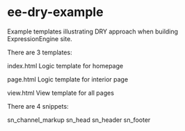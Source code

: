 ee-dry-example
==============

Example templates illustrating DRY approach when building ExpressionEngine site.

There are 3 templates:

index.html
Logic template for homepage

page.html
Logic template for interior page

view.html
View template for all pages

There are 4 snippets:

sn_channel_markup
sn_head
sn_header
sn_footer